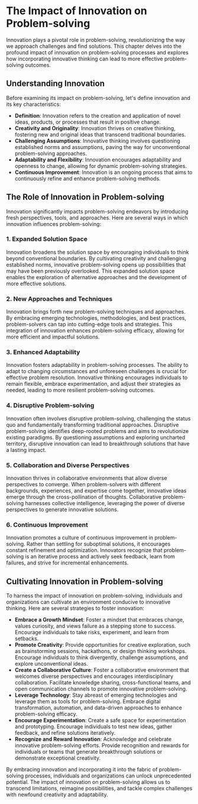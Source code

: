 The Impact of Innovation on Problem-solving
====================================================

Innovation plays a pivotal role in problem-solving, revolutionizing the way we approach challenges and find solutions. This chapter delves into the profound impact of innovation on problem-solving processes and explores how incorporating innovative thinking can lead to more effective problem-solving outcomes.

Understanding Innovation
------------------------

Before examining its impact on problem-solving, let's define innovation and its key characteristics:

* **Definition**: Innovation refers to the creation and application of novel ideas, products, or processes that result in positive change.
* **Creativity and Originality**: Innovation thrives on creative thinking, fostering new and original ideas that transcend traditional boundaries.
* **Challenging Assumptions**: Innovative thinking involves questioning established norms and assumptions, paving the way for unconventional problem-solving approaches.
* **Adaptability and Flexibility**: Innovation encourages adaptability and openness to change, allowing for dynamic problem-solving strategies.
* **Continuous Improvement**: Innovation is an ongoing process that aims to continuously refine and enhance problem-solving methods.

The Role of Innovation in Problem-solving
-----------------------------------------

Innovation significantly impacts problem-solving endeavors by introducing fresh perspectives, tools, and approaches. Here are several ways in which innovation influences problem-solving:

### 1. **Expanded Solution Space**

Innovation broadens the solution space by encouraging individuals to think beyond conventional boundaries. By cultivating creativity and challenging established norms, innovative problem-solving opens up possibilities that may have been previously overlooked. This expanded solution space enables the exploration of alternative approaches and the development of more effective solutions.

### 2. **New Approaches and Techniques**

Innovation brings forth new problem-solving techniques and approaches. By embracing emerging technologies, methodologies, and best practices, problem-solvers can tap into cutting-edge tools and strategies. This integration of innovation enhances problem-solving efficacy, allowing for more efficient and impactful solutions.

### 3. **Enhanced Adaptability**

Innovation fosters adaptability in problem-solving processes. The ability to adapt to changing circumstances and unforeseen challenges is crucial for effective problem resolution. Innovative thinking encourages individuals to remain flexible, embrace experimentation, and adjust their strategies as needed, leading to more resilient problem-solving outcomes.

### 4. **Disruptive Problem-solving**

Innovation often involves disruptive problem-solving, challenging the status quo and fundamentally transforming traditional approaches. Disruptive problem-solving identifies deep-rooted problems and aims to revolutionize existing paradigms. By questioning assumptions and exploring uncharted territory, disruptive innovation can lead to breakthrough solutions that have a lasting impact.

### 5. **Collaboration and Diverse Perspectives**

Innovation thrives in collaborative environments that allow diverse perspectives to converge. When problem-solvers with different backgrounds, experiences, and expertise come together, innovative ideas emerge through the cross-pollination of thoughts. Collaborative problem-solving harnesses collective intelligence, leveraging the power of diverse perspectives to generate innovative solutions.

### 6. **Continuous Improvement**

Innovation promotes a culture of continuous improvement in problem-solving. Rather than settling for suboptimal solutions, it encourages constant refinement and optimization. Innovators recognize that problem-solving is an iterative process and actively seek feedback, learn from failures, and strive for incremental enhancements.

Cultivating Innovation in Problem-solving
-----------------------------------------

To harness the impact of innovation on problem-solving, individuals and organizations can cultivate an environment conducive to innovative thinking. Here are several strategies to foster innovation:

* **Embrace a Growth Mindset**: Foster a mindset that embraces change, values curiosity, and views failure as a stepping stone to success. Encourage individuals to take risks, experiment, and learn from setbacks.
* **Promote Creativity**: Provide opportunities for creative exploration, such as brainstorming sessions, hackathons, or design thinking workshops. Encourage individuals to think divergently, challenge assumptions, and explore unconventional ideas.
* **Create a Collaborative Culture**: Foster a collaborative environment that welcomes diverse perspectives and encourages interdisciplinary collaboration. Facilitate knowledge sharing, cross-functional teams, and open communication channels to promote innovative problem-solving.
* **Leverage Technology**: Stay abreast of emerging technologies and leverage them as tools for problem-solving. Embrace digital transformation, automation, and data-driven approaches to enhance problem-solving efficacy.
* **Encourage Experimentation**: Create a safe space for experimentation and prototyping. Encourage individuals to test new ideas, gather feedback, and refine solutions iteratively.
* **Recognize and Reward Innovation**: Acknowledge and celebrate innovative problem-solving efforts. Provide recognition and rewards for individuals or teams that generate breakthrough solutions or demonstrate exceptional creativity.

By embracing innovation and incorporating it into the fabric of problem-solving processes, individuals and organizations can unlock unprecedented potential. The impact of innovation on problem-solving allows us to transcend limitations, reimagine possibilities, and tackle complex challenges with newfound creativity and adaptability.
